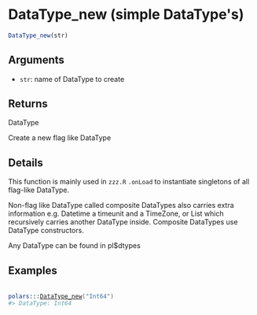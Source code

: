 # DataType_new (simple DataType's)

```r
DataType_new(str)
```

## Arguments

- `str`: name of DataType to create

## Returns

DataType

Create a new flag like DataType

## Details

This function is mainly used in `zzz.R`  `.onLoad` to instantiate singletons of all flag-like DataType.

Non-flag like DataType called composite DataTypes also carries extra information e.g. Datetime a timeunit and a TimeZone, or List which recursively carries another DataType inside. Composite DataTypes use DataType constructors.

Any DataType can be found in pl$dtypes

## Examples

<pre class='r-example'> <code> <span class='r-in'><span></span></span>
<span class='r-in'><span><span class='fu'>polars</span><span class='fu'>:::</span><span class='fu'><a href='https://rdrr.io/pkg/polars/man/DataType_new.html'>DataType_new</a></span><span class='op'>(</span><span class='st'>"Int64"</span><span class='op'>)</span></span></span>
<span class='r-out co'><span class='r-pr'>#&gt;</span> DataType: Int64</span>
 </code></pre>